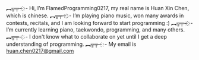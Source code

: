 ︻╦╤─ ҉  - Hi, I’m FlamedProgramming0217, my real name is Huan Xin Chen, which is chinese.
︻╦╤─ ҉  - I’m playing piano music, won many awards in contests, recitals, and I am looking forward to start programming :)
︻╦╤─ ҉  - I’m currently learning piano, taekwondo, programming, and many others.
︻╦╤─ ҉  - I don't know what to collaborate on yet until I get a deep understanding of programming.
︻╦╤─ ҉  - My email is huan.chen0217@gmail.com

